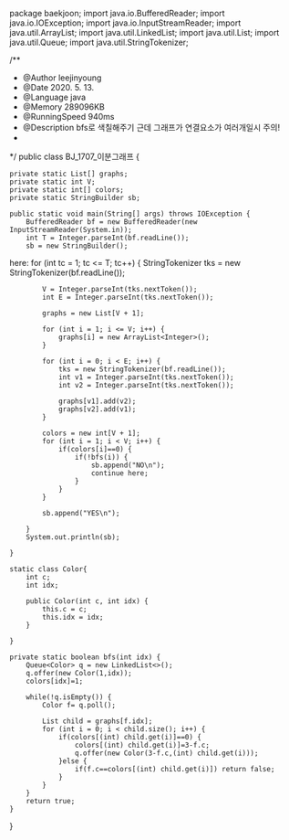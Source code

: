 package baekjoon;
import java.io.BufferedReader;
import java.io.IOException;
import java.io.InputStreamReader;
import java.util.ArrayList;
import java.util.LinkedList;
import java.util.List;
import java.util.Queue;
import java.util.StringTokenizer;

/**
 * @Author leejinyoung
 * @Date 2020. 5. 13.
 * @Language java
 * @Memory 289096KB
 * @RunningSpeed 940ms
 * @Description bfs로 색칠해주기 근데 그래프가 연결요소가 여러개일시 주의!
 * 
 */
public class BJ_1707_이분그래프 {

	private static List[] graphs;
	private static int V;
	private static int[] colors;
	private static StringBuilder sb;

	public static void main(String[] args) throws IOException {
		BufferedReader bf = new BufferedReader(new InputStreamReader(System.in));
		int T = Integer.parseInt(bf.readLine());
		sb = new StringBuilder();

here:	for (int tc = 1; tc <= T; tc++) {
			StringTokenizer tks = new StringTokenizer(bf.readLine());

			V = Integer.parseInt(tks.nextToken());
			int E = Integer.parseInt(tks.nextToken());

			graphs = new List[V + 1];

			for (int i = 1; i <= V; i++) {
				graphs[i] = new ArrayList<Integer>();
			}

			for (int i = 0; i < E; i++) {
				tks = new StringTokenizer(bf.readLine());
				int v1 = Integer.parseInt(tks.nextToken());
				int v2 = Integer.parseInt(tks.nextToken());

				graphs[v1].add(v2);
				graphs[v2].add(v1);
			}

			colors = new int[V + 1];
			for (int i = 1; i < V; i++) {
				if(colors[i]==0) {
					if(!bfs(i)) {
						sb.append("NO\n");
						continue here;
					}
				}
			}
			
			sb.append("YES\n");
			
		}
		System.out.println(sb);

	}
	
	static class Color{
		int c;
		int idx;
		
		public Color(int c, int idx) {
			this.c = c;
			this.idx = idx;
		}
		
	}

	private static boolean bfs(int idx) {
		Queue<Color> q = new LinkedList<>();
		q.offer(new Color(1,idx));		
		colors[idx]=1;
		
		while(!q.isEmpty()) {
			Color f= q.poll();
						
			List child = graphs[f.idx];
			for (int i = 0; i < child.size(); i++) {				
				if(colors[(int) child.get(i)]==0) {
					colors[(int) child.get(i)]=3-f.c;
					q.offer(new Color(3-f.c,(int) child.get(i)));
				}else {
					if(f.c==colors[(int) child.get(i)]) return false;
				}
			}
		}
		return true;
	}

}
